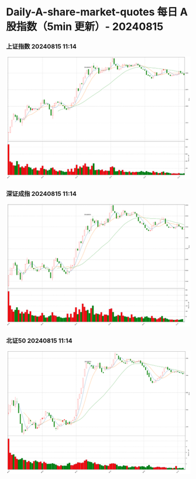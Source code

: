 
# Daily-A-share-market-quotes 每日 A 股指数（5min 更新）- 20240815

### 上证指数 20240815 11:14
![](./fig/2024/8/20240815-sh000001.png)

### 深证成指 20240815 11:14
![](./fig/2024/8/20240815-sz399001.png)

### 北证50 20240815 11:14
![](./fig/2024/8/20240815-bj899050.png)
